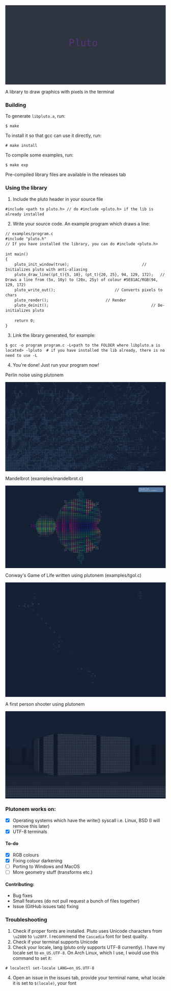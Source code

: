 <img src="screenshots/pluto.png" align="center">

<p> A library to draw graphics with pixels in the terminal </p>

### Building
To generate `libpluto.a`, run:
```
$ make
```
To install it so that gcc can use it directly, run:
```
# make install
```
To compile some examples, run:
```
$ make exp
```
Pre-compiled library files are available in the releases tab

### Using the library

1. Include the pluto header in your source file
```
#include <path to pluto.h> // do #include <pluto.h> if the lib is already installed
```

2. Write your source code. An example program which draws a line:
```
// examples/program.c
#include "pluto.h"
// If you have installed the library, you can do #include <pluto.h>

int main()
{
    pluto_init_window(true);	 	 		            	// Initializes pluto with anti-aliasing
    pluto_draw_line((pt_t){5, 10}, (pt_t){20, 25}, 94, 129, 172);	// Draws a line from (5x, 10y) to (20x, 25y) of colour #5E81AC/RGB(94, 129, 172)
    pluto_write_out();							// Converts pixels to chars
    pluto_render();							// Render
    pluto_deinit();      	                                	// De-initializes pluto

    return 0;
}
```

3. Link the library generated, for example:
```
$ gcc -o program program.c -L<path to the FOLDER where libpluto.a is located> -lpluto  # if you have installed the lib already, there is no need to use -L
```

4. You're done! Just run your program now!

<p>Perlin noise using plutonem</p>
<img src="screenshots/perlin_noise.png" align="center">
<br>
<p>Mandelbrot (examples/mandelbrot.c)</p>
<img src="screenshots/mandelbrot.png" align="center">
<br>
<p>Conway's Game of Life written using plutonem (examples/tgol.c)</p>
<img src="screenshots/conways_game_of_life.png" align="center">
<br>
<p>A first person shooter using plutonem</p>
<img src="screenshots/fps.png" align="center">

### Plutonem works on:
- [x] Operating systems which have the write() syscall i.e. Linux, BSD (I will remove this later)
- [x] UTF-8 terminals

#### To-do
- [x] RGB colours
- [x] Fixing colour darkening
- [ ] Porting to Windows and MacOS
- [ ] More geometry stuff (transforms etc.)

#### Contributing:
- Bug fixes
- Small features (do not pull request a bunch of files together)
- Issue (GitHub issues tab) fixing

### Troubleshooting

1. Check if proper fonts are installed. Pluto uses Unicode characters from `\u2800` to `\u28FF`. I recommend the `Cascadia` font for best quality.
2. Check if your terminal supports Unicode
3. Check your locale, lang (pluto only supports UTF-8 currently). I have my locale set to `en_US.UTF-8`. On Arch Linux, which I use, I would use this command to set it:
```
# localectl set-locale LANG=en_US.UTF-8
```
4. Open an issue in the issues tab, provide your terminal name, what locale it is set to `$(locale)`, your font
